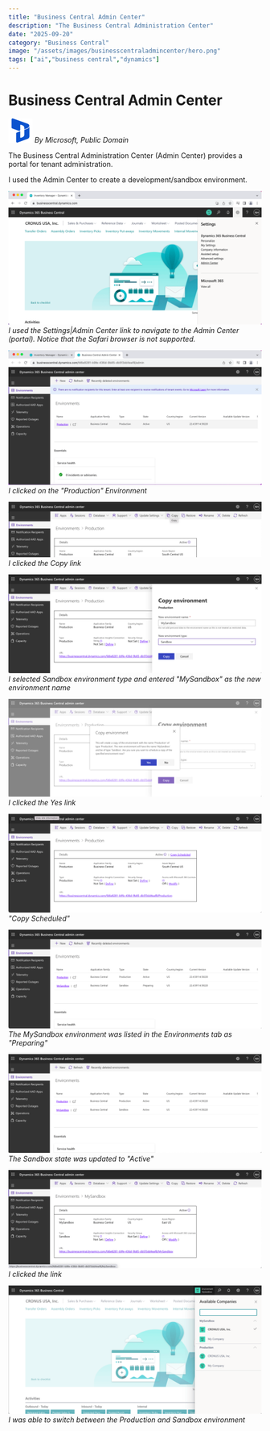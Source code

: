 ```yaml
---
title: "Business Central Admin Center"
description: "The Business Central Administration Center"
date: "2025-09-20"
category: "Business Central"
image: "/assets/images/businesscentraladmincenter/hero.png"
tags: ["ai","business central","dynamics"]
---
```


# Business Central Admin Center

![](/assets/images/businesscentraladmincenter/dynamics365-color.svg)
*By Microsoft, Public Domain*


The Business Central Administration Center (Admin Center) provides a portal for tenant administration.

I used the Admin Center to create a development/sandbox environment.

![](/assets/images/businesscentraladmincenter/screen-shot-2023-08-18-at-11.25.26-am-1836x965.png)
*I used the Settings|Admin Center link to navigate to the Admin Center (portal). Notice that the Safari browser is not supported.*

![](/assets/images/businesscentraladmincenter/screen-shot-2023-08-18-at-11.25.42-am-1836x972.png)
*I clicked on the "Production" Environment*

![](/assets/images/businesscentraladmincenter/screen-shot-2023-08-18-at-12.27.14-pm-1836x403.png)
*I clicked the Copy link*

![](/assets/images/businesscentraladmincenter/screen-shot-2023-08-18-at-12.28.01-pm-1836x715.png)
*I selected Sandbox environment type and entered "MySandbox" as the new environment name*

![](/assets/images/businesscentraladmincenter/screen-shot-2023-08-18-at-12.28.20-pm-1836x708.png)
*I clicked the Yes link*

![](/assets/images/businesscentraladmincenter/screen-shot-2023-08-18-at-12.28.40-pm-1836x717.png)
*"Copy Scheduled"*

![](/assets/images/businesscentraladmincenter/screen-shot-2023-08-18-at-12.28.52-pm-1836x714.png)
*The MySandbox environment was listed in the Environments tab as "Preparing"*

![](/assets/images/businesscentraladmincenter/screen-shot-2023-08-18-at-1.00.00-pm-1836x714.png)
*The Sandbox state was updated to "Active"*

![](/assets/images/businesscentraladmincenter/screen-shot-2023-08-18-at-1.08.43-pm-1836x711.png)
*I clicked the link*

![](/assets/images/businesscentraladmincenter/screen-shot-2023-08-18-at-1.12.12-pm-1836x929.png)
*I was able to switch between the Production and Sandbox environment*
